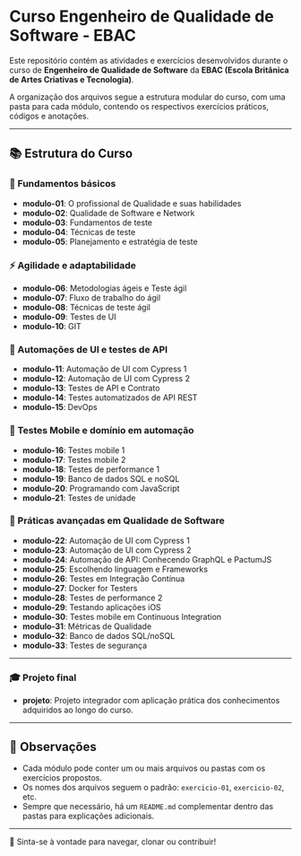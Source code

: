 # Curso Engenheiro de Qualidade de Software - EBAC

Este repositório contém as atividades e exercícios desenvolvidos durante o curso de **Engenheiro de Qualidade de Software** da **EBAC (Escola Britânica de Artes Criativas e Tecnologia)**.

A organização dos arquivos segue a estrutura modular do curso, com uma pasta para cada módulo, contendo os respectivos exercícios práticos, códigos e anotações.

---

## 📚 Estrutura do Curso

### 🧱 Fundamentos básicos

- **modulo-01**: O profissional de Qualidade e suas habilidades  
- **modulo-02**: Qualidade de Software e Network  
- **modulo-03**: Fundamentos de teste  
- **modulo-04**: Técnicas de teste  
- **modulo-05**: Planejamento e estratégia de teste  

### ⚡ Agilidade e adaptabilidade

- **modulo-06**: Metodologias ágeis e Teste ágil  
- **modulo-07**: Fluxo de trabalho do ágil  
- **modulo-08**: Técnicas de teste ágil  
- **modulo-09**: Testes de UI  
- **modulo-10**: GIT  

### 🤖 Automações de UI e testes de API

- **modulo-11**: Automação de UI com Cypress 1  
- **modulo-12**: Automação de UI com Cypress 2  
- **modulo-13**: Testes de API e Contrato  
- **modulo-14**: Testes automatizados de API REST  
- **modulo-15**: DevOps  

### 📱 Testes Mobile e domínio em automação

- **modulo-16**: Testes mobile 1  
- **modulo-17**: Testes mobile 2  
- **modulo-18**: Testes de performance 1  
- **modulo-19**: Banco de dados SQL e noSQL  
- **modulo-20**: Programando com JavaScript  
- **modulo-21**: Testes de unidade  

### 🔬 Práticas avançadas em Qualidade de Software

- **modulo-22**: Automação de UI com Cypress 1  
- **modulo-23**: Automação de UI com Cypress 2  
- **modulo-24**: Automação de API: Conhecendo GraphQL e PactumJS  
- **modulo-25**: Escolhendo linguagem e Frameworks  
- **modulo-26**: Testes em Integração Contínua  
- **modulo-27**: Docker for Testers  
- **modulo-28**: Testes de performance 2  
- **modulo-29**: Testando aplicações iOS  
- **modulo-30**: Testes mobile em Continuous Integration  
- **modulo-31**: Métricas de Qualidade  
- **modulo-32**: Banco de dados SQL/noSQL  
- **modulo-33**: Testes de segurança  

---

### 🎓 Projeto final

- **projeto**: Projeto integrador com aplicação prática dos conhecimentos adquiridos ao longo do curso.

---

## 📌 Observações

- Cada módulo pode conter um ou mais arquivos ou pastas com os exercícios propostos.
- Os nomes dos arquivos seguem o padrão: `exercicio-01`, `exercicio-02`, etc.
- Sempre que necessário, há um `README.md` complementar dentro das pastas para explicações adicionais.

---

📁 Sinta-se à vontade para navegar, clonar ou contribuir!
